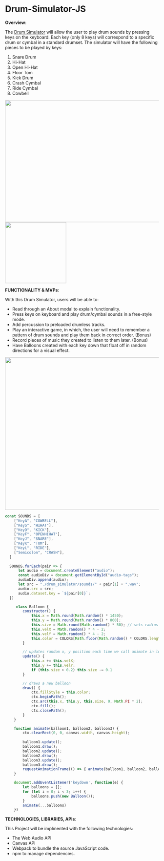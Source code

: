 # Drum-Simulator-JS

  **Overview**:

The [Drum Simulator](https://ggmu1986.github.io/Drum-Simulator-JS/) will allow the user to play drum sounds by pressing keys on the keyboard. Each key (only 8 keys) will correspond to a specific drum or cymbal in a standard drumset. The simulator will have the following pieces to be played by keys:
  1) Snare Drum
  2) Hi-Hat
  3) Open Hi-Hat
  4) Floor Tom
  5) Kick Drum
  6) Crash Cymbal
  7) Ride Cymbal
  8) Cowbell

<img src="https://user-images.githubusercontent.com/8636103/144727610-23570fe9-6704-4c75-96aa-4fb4118a4640.jpeg" width="600" height="400" /><img src="https://user-images.githubusercontent.com/8636103/144727847-96a8b869-c591-4bd4-a468-814acd6bd488.jpg" width="200" height="200" />

  **FUNCTIONALITY & MVPs**:

 With this Drum Simulator, users will be able to:

  - Read through an About modal to explain functionality. 
  - Press keys on keyboard and play drum/cymbal sounds in a free-style mode.
  - Add percussion to preloaded drumless tracks.
  - Play an interactive game, in which, the user will need to remember a pattern of drum sounds and play them back in correct order. (Bonus)
  - Record pieces of music they created to listen to them later. (Bonus)
  - Have Balloons created with each key down that float off in random directions for a visual effect.
  
  
<!--   ![Screen-Recording-2021-12-04-at-7](https://user-images.githubusercontent.com/8636103/144729665-619d767f-8337-4302-b310-485a5ec99a67.gif) -->
  <img src="https://user-images.githubusercontent.com/8636103/144729665-619d767f-8337-4302-b310-485a5ec99a67.gif" width="800" height="500" />
  
  ```js script
  const SOUNDS = [
      ["KeyA", "COWBELL"],
      ["KeyS", "HIHAT"],
      ["KeyD", "KICK"],
      ["KeyF", "OPENHIHAT"],
      ["KeyJ", "SNARE"],
      ["KeyK", "TOM"],
      ["KeyL", "RIDE"],
      ["Semicolon", "CRASH"],
    ]
    
    SOUNDS.forEach(pair => {
        let audio = document.createElement("audio");
        const audioDiv = document.getElementById("audio-tags");
        audioDiv.append(audio);
        let src = "./drum_simulator/sounds/" + pair[1] + ".wav";
        audio.src = src;
        audio.dataset.key = `${pair[0]}`;
    })
   ```
   
```js script
     class Balloon {
        constructor() {
            this.x = Math.round(Math.random() * 1450);
            this.y = Math.round(Math.random() * 800);
            this.size = Math.round(Math.random() * 50); // sets radius between 0 & 50
            this.velX = Math.random() * 4 - 2; 
            this.velY = Math.random() * 4 - 2;
            this.color = COLORS[Math.floor(Math.random() * COLORS.length - 1)];
        }

        // updates random x, y position each time we call animate in loop
        update() {
            this.x += this.velX;
            this.y += this.velY;
            if (this.size > 0.2) this.size -= 0.1
        }

        // draws a new balloon
        draw() {
            ctx.fillStyle = this.color;
            ctx.beginPath();
            ctx.arc(this.x, this.y, this.size, 0, Math.PI * 2);
            ctx.fill();
            ctx.closePath();
        }
    }

    function animate(balloon1, balloon2, balloon3) {
        ctx.clearRect(0, 0, canvas.width, canvas.height);
        
        balloon1.update();
        balloon1.draw();
        balloon2.update();
        balloon2.draw();
        balloon3.update();
        balloon3.draw();
        requestAnimationFrame(() => { animate(balloon1, balloon2, balloon3) });
    }

    document.addEventListener('keydown', function(e) {
        let balloons = [];
        for (let i = 0; i < 3; i++) {
            balloons.push(new Balloon());
        }
        animate(...balloons) 
    })
```
    

  
<!--   In addition, this project will include:
  
   - An ABOUT modal describing how to interact with the simulator.
   - A production README. -->
   
   
<!--    **WIREFRAMES**
   
  <img width="900"  src="https://user-images.githubusercontent.com/8636103/144728495-55bad54f-9c6a-4cb2-aea4-d7ee10eb8814.png">
   
   - Nav Links will include links to this project's Github repo, developer's LinkedIn and the About modal.
   - Other functionality nav bar allows user to click buttons to start playing memory game and record pieces of music.
   - Labelled keys on the bottom of screen inform user which piece of drum set it corresponds to. -->
   
   
   **TECHNOLOGIES, LIBRARIES, APIs**:
   
   This Project will be implmented with the following technologies:
   
   - The Web Audio API 
   - Canvas API 
   - Webpack to bundle the source JavaScript code.
   - npm to manage dependencies.
   
   
   
<!--    **IMPLEMENTED TIMEFRAMES**:

  - **Friday Afternoon & Weekend**: Setup project, including getting webpack started. Reasearch Music/Audio APIs and Canvas on how to implement ideas. Start       writing the code to link sounds of drum/cymabls to correspond to pressing the correct keys on keyboard.

  - **Monday**: Finish up writing code for getting keys to make correct sounds and event listeners/handlers for when keys are pressed/unpressed so sounds are       heard correctly. Start styling keys/viewport with CSS.

  - **Tuesday**: Start working with Canvas API to write code to get pixelated character on screen to correspond to correct keys being played. 

  - **Wednesday**: Finish up code and CSS styling for pixelated character. If time permits start working on memory game/recording (bonus) features.

  - **Thursday Morning**: Review code and make small updates as needed. Deploy to GitHub pages.

 
  **BONUS FEATURES**:

  - Memory Game: user will try to re-enter random keys in correct order after hearing them once.

  - Recording feature: user will have the option to record any music played in freestyle mode.  -->
  
